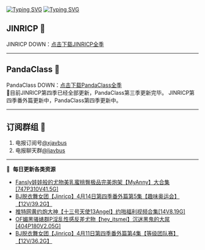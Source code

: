 [![Typing SVG](https://readme-typing-svg.herokuapp.com?font=Fira+Code&pause=1000&center=true&vCenter=true&random=true&width=435&lines=所有链接都需要翻墙访问)](https://jinri-cp.neocities.org/free.html)
[![Typing SVG](https://readme-typing-svg.herokuapp.com?font=Fira+Code&pause=1000&center=true&vCenter=true&random=true&width=435&lines=点击进入福利资源下载中心)](https://pandaclass.neocities.org/free.html)
## JINRICP 👋   
JINRICP DOWN：[点击下载JINRICP全季](https://mypikpak.com/s/VODz7HXQoqcX0UrvaXfDtFoPo1)
****
## PandaClass 💯   
PandaClass DOWN：[点击下载PandaClass全季](https://mypikpak.com/s/VOKOTZkoEnkyvCnELVSquM97o1)   
💞目前JINRICP第四季已经全部更新，PandaClass第三季更新完毕。
JINRICP第四季番外篇更新中，PandaClass第四季更新中。
****
## 订阅群组 🔞
1. 电报订阅号[@xjavbus](https://t.me/xjavbus)
2. 电报聊天群[@ljavbus](https://t.me/ljavbus)
**** 
📕 &nbsp;**每日更新各类资源**
<!-- BLOG-POST-LIST:START -->
- [Fansly娃娃般的尤物美乳蜜桃臀极品完美炮架【MyAnny】大合集[747P310V41.5G]](https://fuli.rulel.com/336.html)
- [BJ脱衣舞女团【Jinricp】4月14日第四季番外篇第5集【趣味奥运会】【12V/39.2G】](https://fuli.rulel.com/335.html)
- [推特网黄约炮大神【十三号天使13Angel】约啪福利视频合集[14V8.19G]](https://fuli.rulel.com/334.html)
- [OF媚黑骚婊群P淫乱性感反差尤物【hey_itsmei】沉迷黑鬼的大屌[404P180V2.05G]](https://fuli.rulel.com/333.html)
- [BJ脱衣舞女团【Jinricp】4月11日第四季番外篇第4集【等级团队赛】【12V/36.2G】](https://fuli.rulel.com/332.html)
<!-- BLOG-POST-LIST:END -->
